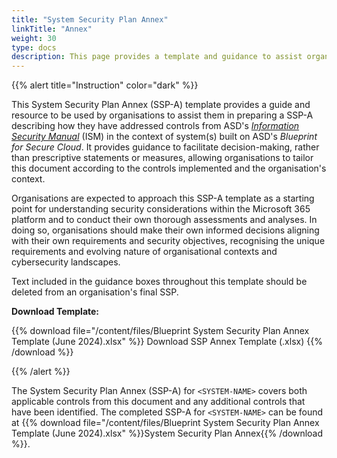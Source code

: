 ```yaml
---
title: "System Security Plan Annex"
linkTitle: "Annex"
weight: 30
type: docs
description: This page provides a template and guidance to assist organisations in preparing a System Security Plan Annex (SSP-A) describing how they have addressed controls from ASD's Information Security Manual (ISM) in the context of system(s) built on ASD's Blueprint for Secure Cloud.
---
```


{{% alert title="Instruction" color="dark" %}}

This System Security Plan Annex (SSP-A) template provides a guide and resource to be used by organisations to assist them in preparing a SSP-A describing how they have addressed controls from ASD's [*Information Security Manual*](https://www.cyber.gov.au/resources-business-and-government/essential-cyber-security/ism) (ISM) in the context of system(s) built on ASD's *Blueprint for Secure Cloud*. It provides guidance to facilitate decision-making, rather than prescriptive statements or measures, allowing organisations to tailor this document according to the controls implemented and the organisation's context.

Organisations are expected to approach this SSP-A template as a starting point for understanding security considerations within the Microsoft 365 platform and to conduct their own thorough assessments and analyses. In doing so, organisations should make their own informed decisions aligning with their own requirements and security objectives, recognising the unique requirements and evolving nature of organisational contexts and cybersecurity landscapes. 

Text included in the guidance boxes throughout this template should be deleted from an organisation's final SSP.

**Download Template:**

{{% download file="/content/files/Blueprint System Security Plan Annex Template (June 2024).xlsx" %}}
Download SSP Annex Template (.xlsx)
{{% /download %}}

{{% /alert %}}

The System Security Plan Annex (SSP-A) for `<SYSTEM-NAME>` covers both applicable controls from this document and any additional controls that have been identified. The completed SSP-A for `<SYSTEM-NAME>` can be found at
{{% download file="/content/files/Blueprint System Security Plan Annex Template (June 2024).xlsx" %}}System Security Plan Annex{{% /download %}}. 

